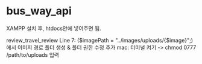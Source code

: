 # bus_way_api
XAMPP 설치 후, htdocs안에 넣어주면 됨.

review_travel_review
Line 7: ($imagePath = "../images/uploads/{$image}";)
에서 이미지 경로 폴더 생성
&
폴더 권한 수정 추가
mac: 터미널 켜기 -> chmod 0777 /path/to/uploads 입력